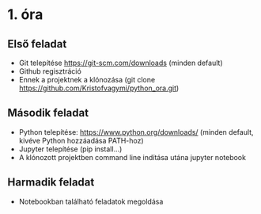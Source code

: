 # 1. óra

## Első feladat
 - Git telepítése https://git-scm.com/downloads (minden default)
 - Github regisztráció
 - Ennek a projektnek a klónozása (git clone https://github.com/Kristofvagymi/python_ora.git)

## Második feladat
 - Python telepítése: https://www.python.org/downloads/ (minden default, kivéve Python hozzáadása PATH-hoz)
 - Jupyter telepítése (pip install...)
 - A klónozott projektben command line indítása utána jupyter notebook

## Harmadik feladat
 - Notebookban található feladatok megoldása